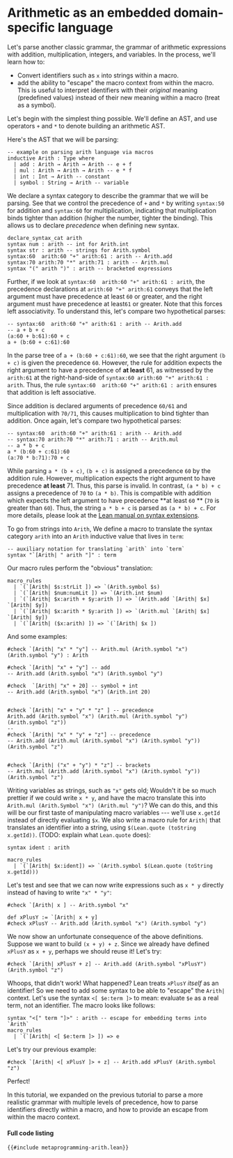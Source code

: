 # Arithmetic as an embedded domain-specific language

Let's parse another classic grammar, the grammar of arithmetic expressions with
addition, multiplication, integers, and variables.  In the process, we'll learn
how to:

- Convert identifiers such as `x` into strings within a macro.
- add the ability to "escape" the macro context from within the macro. This is useful to interpret identifiers with their _original_ meaning (predefined values)
  instead of their new meaning within a macro (treat as a symbol).

Let's begin with the simplest thing possible. We'll define an AST, and use operators `+` and `*` to denote
building an arithmetic AST.


Here's the AST that we will be parsing:

```lean,ignore
-- example on parsing arith language via macros
inductive Arith : Type where
  | add : Arith → Arith → Arith -- e + f
  | mul : Arith → Arith → Arith -- e * f
  | int : Int → Arith -- constant
  | symbol : String → Arith -- variable
```

We declare a syntax category to describe the grammar that we will be parsing.
See that we control the precedence of `+` and `*` by writing `syntax:50` for addition and `syntax:60` for multiplication,
indicating that multiplication binds tighter than addition (higher the number, tighter the binding).
This allows us to declare _precedence_ when defining new syntax.

```lean,ignore
declare_syntax_cat arith
syntax num : arith -- int for Arith.int
syntax str : arith -- strings for Arith.symbol
syntax:60  arith:60 "+" arith:61 : arith -- Arith.add
syntax:70 arith:70 "*" arith:71 : arith -- Arith.mul
syntax "(" arith ")" : arith -- bracketed expressions
```

Further, if we look at `syntax:60  arith:60 "+" arith:61 : arith`, the
precedence declarations at `arith:60 "+" arith:61` conveys that the left
argument must have precedence at least `60` or greater, and the right argument
must have precedence at least`61` or greater.  Note that this forces left
associativity. To understand this, let's compare two hypothetical parses:

```
-- syntax:60  arith:60 "+" arith:61 : arith -- Arith.add
-- a + b + c
(a:60 + b:61):60 + c
a + (b:60 + c:61):60
```

In the parse tree of `a + (b:60 + c:61):60`, we see that the right argument `(b + c)` is given the precedence `60`. However,
the rule for addition expects the right argument to have a precedence of **at least** 61, as witnessed by the `arith:61` at
the right-hand-side of `syntax:60 arith:60 "+" arith:61 : arith`. Thus, the rule `syntax:60  arith:60 "+" arith:61 : arith`
ensures that addition is left associative.

Since addition is declared arguments of precedence `60/61` and multiplication with `70/71`, this causes multiplication to bind
tighter than addition. Once again, let's compare two hypothetical parses:

```
-- syntax:60  arith:60 "+" arith:61 : arith -- Arith.add
-- syntax:70 arith:70 "*" arith:71 : arith -- Arith.mul
-- a * b + c
a * (b:60 + c:61):60
(a:70 * b:71):70 + c
```

While parsing `a * (b + c)`, `(b + c)` is assigned a precedence `60` by the addition rule. However, multiplication expects
the right argument to have precedence **at least** 71. Thus, this parse is invalid. In contrast, `(a * b) + c` assigns
a precedence of `70` to `(a * b)`. This is compatible with addition which expects the left argument to have precedence
**at least `60` ** (`70` is greater than `60`). Thus, the string `a * b + c` is parsed as `(a * b) + c`.
For more details, please look at the [Lean manual on syntax extensions](../syntax.md#notations-and-precedence).




To go from strings into `Arith`, We define a macro to
translate the syntax category `arith` into an `Arith` inductive value that
lives in `term`:


```lean,ignore
-- auxiliary notation for translating `arith` into `term`
syntax "`[Arith| " arith "]" : term
```

Our macro rules perform the "obvious" translation:

```lean,ignore
macro_rules
  | `(`[Arith| $s:strLit ]) => `(Arith.symbol $s)
  | `(`[Arith| $num:numLit ]) => `(Arith.int $num)
  | `(`[Arith| $x:arith + $y:arith ]) => `(Arith.add `[Arith| $x] `[Arith| $y])
  | `(`[Arith| $x:arith * $y:arith ]) => `(Arith.mul `[Arith| $x] `[Arith| $y])
  | `(`[Arith| ($x:arith) ]) => `(`[Arith| $x ])
```
And some examples:

```lean,ignore
#check `[Arith| "x" * "y"] -- Arith.mul (Arith.symbol "x") (Arith.symbol "y") : Arith

#check `[Arith| "x" + "y"] -- add
-- Arith.add (Arith.symbol "x") (Arith.symbol "y") 

#check  `[Arith| "x" + 20] -- symbol + int
-- Arith.add (Arith.symbol "x") (Arith.int 20)


#check `[Arith| "x" + "y" * "z" ] -- precedence
Arith.add (Arith.symbol "x") (Arith.mul (Arith.symbol "y") (Arith.symbol "z"))
-- 
#check `[Arith| "x" * "y" + "z"] -- precedence
-- Arith.add (Arith.mul (Arith.symbol "x") (Arith.symbol "y")) (Arith.symbol "z")


#check `[Arith| ("x" + "y") * "z"] -- brackets
-- Arith.mul (Arith.add (Arith.symbol "x") (Arith.symbol "y")) (Arith.symbol "z")
```


Writing variables as strings, such as `"x"`  gets old; Wouldn't it be so much
prettier if we could write `x * y`, and have the macro translate this into `Arith.mul (Arith.Symbol "x") (Arith.mul "y")`?
We can do this, and this will be our first taste of manipulating macro variables --- we'll use `x.getId` instead of directly evaluating `$x`.
We also write a macro rule for `Arith|` that translates an identifier into
a string, using `$(Lean.quote (toString x.getId))`.  (TODO: explain what
`Lean.quote` does):

```lean,ignore
syntax ident : arith

macro_rules
  | `(`[Arith| $x:ident]) => `(Arith.symbol $(Lean.quote (toString x.getId)))
```


Let's test and see that we can now write expressions such as `x * y` directly instead of having to write `"x" * "y"`:

```lean,ignore
#check `[Arith| x ] -- Arith.symbol "x"

def xPlusY := `[Arith| x + y]
#check xPlusY -- Arith.add (Arith.symbol "x") (Arith.symbol "y")
```

We now show an unfortunate consequence of the above definitions. Suppose we want to build `(x + y) + z`.
Since we already have defined `xPlusY` as `x + y`, perhaps we should reuse it! Let's try:

```lean,ignore
#check `[Arith| xPlusY + z] -- Arith.add (Arith.symbol "xPlusY") (Arith.symbol "z")
```

Whoops, that didn't work! What happened? Lean treats `xPlusY` _itself_ as an identifier! So we need to add some syntax
to be able to "escape" the `Arith|` context. Let's use the syntax `<[ $e:term ]>` to mean: evaluate `$e` as a real term,
not an identifier. The macro looks like follows:

```lean,ignore
syntax "<[" term "]>" : arith -- escape for embedding terms into `Arith`
macro_rules
  | `(`[Arith| <[ $e:term ]> ]) => e

```

Let's try our previous example:

```lean,ignore
#check `[Arith| <[ xPlusY ]> + z] -- Arith.add xPlusY (Arith.symbol "z")
```

Perfect!

In this tutorial, we expanded on the previous tutorial to parse a more
realistic grammar with multiple levels of precedence, how to parse identifiers directly
within a macro, and how to provide an escape from within the macro context.

#### Full code listing

```lean
{{#include metaprogramming-arith.lean}}
```

